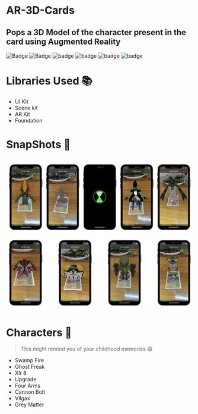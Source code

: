# AR-3D-Cards
## Pops a 3D Model of the character present in the card using Augmented Reality

![Badge](https://img.shields.io/badge/3D-CARDS-yellowGreen)
![Badge](https://img.shields.io/badge/Xcode-12.0.1-green)
![badge](https://img.shields.io/badge/Swift-5.0-red)
![badge](https://img.shields.io/badge/AR-Kit-orange)
![badge](https://img.shields.io/badge/iOS-14-blue)
![badge](https://img.shields.io/badge/Platfrom-iOS-orange)

# Libraries Used 📚
* UI Kit
* Scene kit
* AR Kit
* Foundation

# SnapShots 📸
![Untitled design-4](https://github.com/Harsh4601/AR-3D-Cards/blob/main/Ben%2010%203D%20Cards/ss1%20new.png)
![Untitled design-4](https://github.com/Harsh4601/AR-3D-Cards/blob/main/Ben%2010%203D%20Cards/ss2%20new.png)

# Characters 👾
> This might remind you of your childhood memories 😄
* Swamp Fire
* Ghost Freak
* Xlr 8
* Upgrade
* Four Arms
* Cannon Bolt
* Vilgax
* Grey Matter
